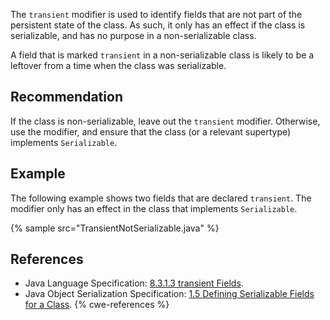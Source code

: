 The `transient` modifier is used to identify fields that are not part of the persistent state of the class. As such, it only has an effect if the class is serializable, and has no purpose in a non-serializable class.

A field that is marked `transient` in a non-serializable class is likely to be a leftover from a time when the class was serializable.


## Recommendation
If the class is non-serializable, leave out the `transient` modifier. Otherwise, use the modifier, and ensure that the class (or a relevant supertype) implements `Serializable`.


## Example
The following example shows two fields that are declared `transient`. The modifier only has an effect in the class that implements `Serializable`.

{% sample src="TransientNotSerializable.java" %}

## References
* Java Language Specification: [8.3.1.3 transient Fields](https://docs.oracle.com/javase/specs/jls/se11/html/jls-8.html#jls-8.3.1.3).
* Java Object Serialization Specification: [1.5 Defining Serializable Fields for a Class](https://docs.oracle.com/en/java/javase/11/docs/specs/serialization/serial-arch.html#defining-serializable-fields-for-a-class).
{% cwe-references %}
